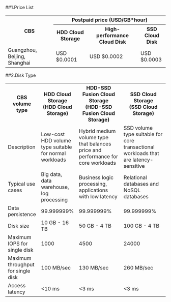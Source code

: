 ##1.Price List
<table>
        <tbody><tr>
            <th style="width:30%;" rowspan="2">CBS</th>
            <th style="width:70%;" colspan="3">Postpaid price (USD/GB*hour)</th>
        </tr>
        <tr>
            <th>HDD Cloud Storage</th>
            <th>High-performance Cloud Disk</th>
            <th>SSD Cloud Disk</th>
        </tr>
        <tr>
            <td rowspan="2">Guangzhou, <br>Beijing,<br> Shanghai<br></td>
            <td rowspan="2">USD $0.0001</td>
            <td rowspan="2">USD $0.0002</td>
            <td rowspan="2">USD $0.0003</td>
        </tr>
        </tbody>
</table>

##2.Disk Type
<table>
        <tbody><tr>
            <th style="width: 20%;">CBS volume type</th>
            <th style="width: 20%;">HDD Cloud Storage<br>(HDD Cloud Storage)</th>
            <th style="width: 30%;">HDD-SSD Fusion Cloud Storage<br>(HDD-SSD Fusion Cloud Storage)</th>
            <th style="width: 30%;">SSD Cloud Storage<br>(SSD Cloud Storage)</th>
        </tr>
        <tr>
            <td>Description</td>
            <td>Low-cost HDD volume type suitable for normal workloads</td>
            <td>Hybrid medium volume type that balances price and performance for core workloads</td>
			<td>SSD volume type suitable for core transactional workloads that are latency-sensitive</td>
        </tr>
        <tr>
            <td>Typical use cases</td>
            <td>Big data, data warehouse, log processing</td>
            <td>Business logic processing, applications with low latency</td>
			<td>Relational databases and NoSQL databases</td>
        </tr>
        <tr>
            <td>Data persistence</td>
            <td>99.999999%</td>
            <td>99.999999%</td>
			<td>99.999999%</td>
        </tr>
        <tr>
            <td>Disk size</td>
            <td>10 GB - 16 TB</td>
            <td>50 GB - 4 TB</td>
			<td>100 GB - 4 TB</td>
        </tr>
        <tr>
            <td>Maximum IOPS for single disk</td>
            <td>1000</td>
            <td>4500</td>
			<td>24000</td>
        </tr>
        <tr>
            <td>Maximum throughput for single disk</td>
            <td>100 MB/sec</td>
            <td>130 MB/sec</td>
			<td>260 MB/sec</td>
        </tr>
        <tr>
            <td>Access latency</td>
            <td><10 ms</td>
            <td><3 ms</td>
			<td><3 ms</td>
        </tr>
    </tbody></table>





 
 

